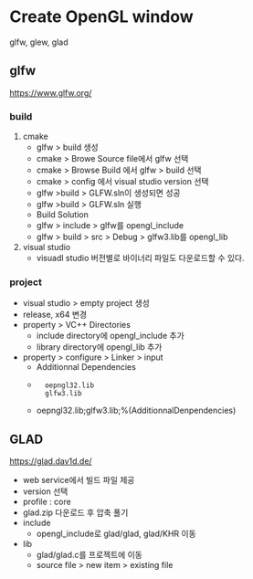 # Create OpenGL window

glfw, glew, glad


## glfw
https://www.glfw.org/

### build
1. cmake
    - glfw > build 생성
    - cmake > Browe Source file에서 glfw 선택
    - cmake > Browse Build 에서 glfw > build 선택
    - cmake > config 에서 visual studio version 선택
    - glfw >build > GLFW.sln이 생성되면 성공
    - glfw >build > GLFW.sln 실행
    - Build Solution
    - glfw > include > glfw를 opengl_include
    - glfw > build > src > Debug > glfw3.lib를 opengl_lib
2. visual studio
    - visuadl studio 버전별로 바이너리 파일도 다운로드할 수 있다.

### project
- visual studio > empty project 생성
- release, x64 변경
- property > VC++ Directories 
    - include directory에 opengl_include 추가
    - library directory에 opengl_lib 추가
- property > configure > Linker > input
    - Additionnal Dependencies
    - ```
        oepngl32.lib
        glfw3.lib
    - oepngl32.lib;glfw3.lib;%(AdditionnalDenpendencies)

## GLAD
https://glad.dav1d.de/

- web service에서 빌드 파일 제공
- version 선택
- profile : core
- glad.zip 다운로드 후 압축 풀기
- include
    - opengl_include로 glad/glad, glad/KHR 이동
- lib
    - glad/glad.c를 프로젝트에 이동
    - source file > new item > existing file